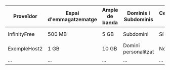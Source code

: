 | Proveïdor      | Espai d'emmagatzematge | Ample de banda | Dominis i Subdominis | Certificat SSL | Publicitat | Altres Característiques        |
|----------------|------------------------|----------------|-----------------------|----------------|------------|-------------------------------|
| InfinityFree   | 500 MB                 | 5 GB          | Subdomini             | Sí             | Sí         | Suport per a WordPress         |
| ExempleHost2   | 1 GB                   | 10 GB         | Domini personalitzat  | No             | No         | Base de dades MySQL            |
| ...            | ...                    | ...           | ...                   | ...            | ...        | ...                            |
